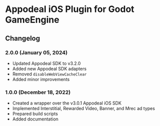 # Appodeal iOS Plugin for Godot GameEngine

## Changelog

### 2.0.0 (January 05, 2024)

+ Updated Appodeal SDK to v3.2.0
+ Added new Appodeal SDK adapters
+ Removed `disableWebViewCacheClear`
+ Added minor improvements

### 1.0.0 (December 18, 2022)

+ Created a wrapper over the v3.0.1 Appodeal iOS SDK
+ Implemented Interstitial, Rewarded Video, Banner, and Mrec ad types
+ Prepared build scripts
+ Added documentation
